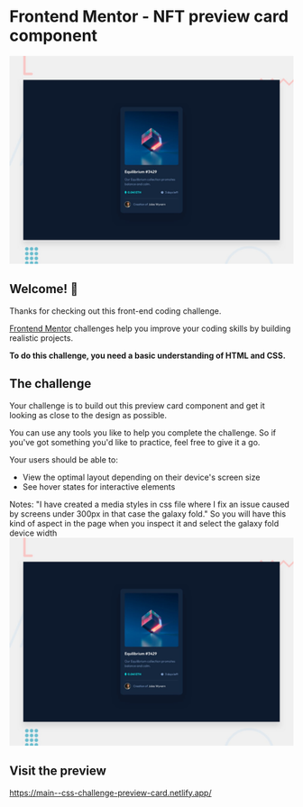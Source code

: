 # Frontend Mentor - NFT preview card component

![Design preview for the NFT preview card component coding challenge](./design/desktop-preview.jpg)

## Welcome! 👋

Thanks for checking out this front-end coding challenge.

[Frontend Mentor](https://www.frontendmentor.io) challenges help you improve your coding skills by building realistic projects.

**To do this challenge, you need a basic understanding of HTML and CSS.**

## The challenge

Your challenge is to build out this preview card component and get it looking as close to the design as possible.

You can use any tools you like to help you complete the challenge. So if you've got something you'd like to practice, feel free to give it a go.

Your users should be able to:

- View the optimal layout depending on their device's screen size
- See hover states for interactive elements


Notes:
"I have created a media styles in css file where I fix an issue caused by screens under 300px in that case the galaxy fold."
So you will have this kind of aspect in the page when you inspect it and select the galaxy fold device width
![280px width - Galaxy Fold](./design/desktop-preview.jpg)


## Visit the preview
https://main--css-challenge-preview-card.netlify.app/